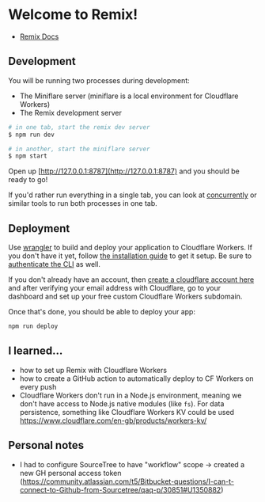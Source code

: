 # Welcome to Remix!

- [Remix Docs](https://remix.run/docs)

## Development

You will be running two processes during development:

- The Miniflare server (miniflare is a local environment for Cloudflare Workers)
- The Remix development server

```sh
# in one tab, start the remix dev server
$ npm run dev

# in another, start the miniflare server
$ npm start
```

Open up [http://127.0.0.1:8787](http://127.0.0.1:8787) and you should be ready to go!

If you'd rather run everything in a single tab, you can look at [concurrently](https://npm.im/concurrently) or similar tools to run both processes in one tab.

## Deployment

Use [wrangler](https://developers.cloudflare.com/workers/cli-wrangler) to build and deploy your application to Cloudflare Workers. If you don't have it yet, follow [the installation guide](https://developers.cloudflare.com/workers/cli-wrangler/install-update) to get it setup. Be sure to [authenticate the CLI](https://developers.cloudflare.com/workers/cli-wrangler/authentication) as well.

If you don't already have an account, then [create a cloudflare account here](https://dash.cloudflare.com/sign-up) and after verifying your email address with Cloudflare, go to your dashboard and set up your free custom Cloudflare Workers subdomain.

Once that's done, you should be able to deploy your app:

```sh
npm run deploy
```

## I learned...

- how to set up Remix with Cloudflare Workers
- how to create a GitHub action to automatically deploy to CF Workers on every push
- Cloudflare Workers don't run in a Node.js environment, meaning we don't have access to Node.js native modules (like `fs`). For data persistence, something like Cloudflare Workers KV could be used https://www.cloudflare.com/en-gb/products/workers-kv/

## Personal notes

- I had to configure SourceTree to have "workflow" scope -> created a new GH personal access token (https://community.atlassian.com/t5/Bitbucket-questions/I-can-t-connect-to-Github-from-Sourcetree/qaq-p/30851#U1350882)
